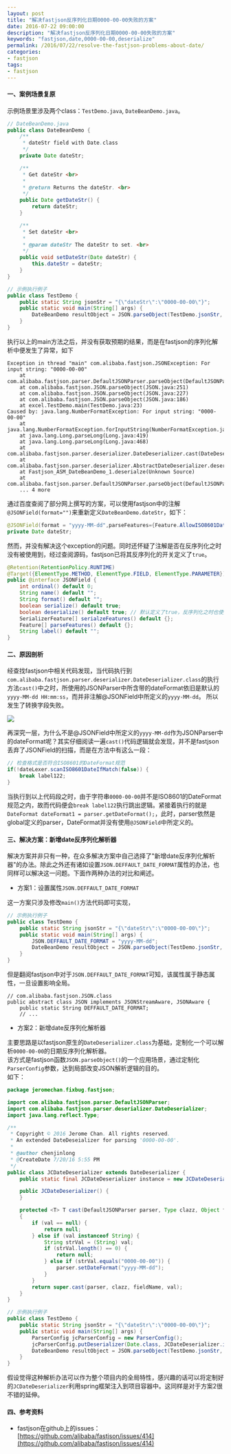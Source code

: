 ```yaml
---
layout: post
title: "解决fastjson反序列化日期0000-00-00失败的方案"
date: 2016-07-22 09:00:00
description: "解决fastjson反序列化日期0000-00-00失败的方案"
keywords: "fastjson,date,0000-00-00,deserialize"
permalink: /2016/07/22/resolve-the-fastjson-problems-about-date/
categories:
- fastjson
tags:
- fastjson
---
```


#### 一、案例场景复原
示例场景里涉及两个class：`TestDemo.java`, `DateBeanDemo.java`。

```java
// DateBeanDemo.java
public class DateBeanDemo {
	/**
	 * dateStr field with Date.class
	 */
    private Date dateStr;

    /**
     * Get dateStr <br>
     *
     * @return Returns the dateStr. <br>
     */
    public Date getDateStr() {
        return dateStr;
    }

    /**
     * Set dateStr <br>
     *
     * @param dateStr The dateStr to set. <br>
     */
    public void setDateStr(Date dateStr) {
        this.dateStr = dateStr;
    }
}
```

```java
// 示例执行例子
public class TestDemo {
    public static String jsonStr = "{\"dateStr\":\"0000-00-00\"}";
    public static void main(String[] args) {
        DateBeanDemo resultObject = JSON.parseObject(TestDemo.jsonStr, DateBeanDemo.class);
    }
}
```

执行以上的main方法之后，并没有获取预期的结果，而是在fastjson的序列化解析中便发生了异常，如下

```
Exception in thread "main" com.alibaba.fastjson.JSONException: For input string: "0000-00-00"
	at com.alibaba.fastjson.parser.DefaultJSONParser.parseObject(DefaultJSONParser.java:555)
	at com.alibaba.fastjson.JSON.parseObject(JSON.java:251)
	at com.alibaba.fastjson.JSON.parseObject(JSON.java:227)
	at com.alibaba.fastjson.JSON.parseObject(JSON.java:186)
	at excel.TestDemo.main(TestDemo.java:23)
Caused by: java.lang.NumberFormatException: For input string: "0000-00-00"
	at java.lang.NumberFormatException.forInputString(NumberFormatException.java:48)
	at java.lang.Long.parseLong(Long.java:419)
	at java.lang.Long.parseLong(Long.java:468)
	at com.alibaba.fastjson.parser.deserializer.DateDeserializer.cast(DateDeserializer.java:56)
	at com.alibaba.fastjson.parser.deserializer.AbstractDateDeserializer.deserialze(AbstractDateDeserializer.java:98)
	at Fastjson_ASM_DateBeanDemo_1.deserialze(Unknown Source)
	at com.alibaba.fastjson.parser.DefaultJSONParser.parseObject(DefaultJSONParser.java:551)
	... 4 more
```

通过百度查阅了部分网上撰写的方案，可以使用fastjson中的注解`@JSONField(format="")`来重新定义`DateBeanDemo.dateStr`，如下：

```java
@JSONField(format = "yyyy-MM-dd",parseFeatures={Feature.AllowISO8601DateFormat})
private Date dateStr;
```

然而，并没有解决这个exception的问题。同时还怀疑了注解是否在反序列化之时没有被使用到，经过查阅源码，fastjson已将其反序列化的开关定义了`true`。

```java
@Retention(RetentionPolicy.RUNTIME)
@Target({ElementType.METHOD, ElementType.FIELD, ElementType.PARAMETER})
public @interface JSONField {
    int ordinal() default 0;
    String name() default "";
    String format() default "";
    boolean serialize() default true;
    boolean deserialize() default true; // 默认定义了true，反序列化之时也使用该注解
    SerializerFeature[] serialzeFeatures() default {};
    Feature[] parseFeatures() default {};
    String label() default "";
}
```

#### 二、原因剖析

经查找fastjson中相关代码发现，当代码执行到`com.alibaba.fastjson.parser.deserializer.DateDeserializer.class`的执行方法`cast()`中之时，所使用的JSONParser中所含带的dateFormat依旧是默认的`yyyy-MM-dd HH:mm:ss`，而并非注解@JSONField中所定义的`yyyy-MM-dd`。
所以发生了转换字段失败。

![](/images/2016-07-22-resolve-the-fastjson-problems-about-date/14691655278897.jpg)

再深究一层，为什么不是@JSONField中所定义的`yyyy-MM-dd`作为JSONParser中的dateFormat呢？其实仔细阅读一遍`cast()`代码逻辑就会发现，并不是fastjson丢弃了JSONField的扫描，而是在方法中有这么一段：

```java
// 检查格式是否符合ISO8601的DateFormat规范
if(!dateLexer.scanISO8601DateIfMatch(false)) {
    break label122;
}
```

当执行到以上代码段之时，由于字符串`0000-00-00`并不是ISO8601的DateFormat规范之内，故而代码便会`break label122`执行跳出逻辑。紧接着执行的就是`DateFormat dateFormat1 = parser.getDateFormat();`，此时，parser依然是global定义的parser，DateFormat并没有使用`@JSONField`中所定义的。

#### 三、解决方案：新增date反序列化解析器

解决方案并非只有一种，在众多解决方案中自己选择了"新增date反序列化解析器"的办法。除此之外还有诸如设置`JSON.DEFFAULT_DATE_FORMAT`属性的办法，也同样可以解决这一问题。下面作两种办法的对比和阐述。

- 方案1：设置属性`JSON.DEFFAULT_DATE_FORMAT` 

这一方案只涉及修改`main()`方法代码即可实现，

```java
// 示例执行例子
public class TestDemo {
    public static String jsonStr = "{\"dateStr\":\"0000-00-00\"}";
    public static void main(String[] args) {
        JSON.DEFFAULT_DATE_FORMAT = "yyyy-MM-dd";
        DateBeanDemo resultObject = JSON.parseObject(TestDemo.jsonStr, DateBeanDemo.class);
    }
}
```

但是翻阅fastjson中对于`JSON.DEFFAULT_DATE_FORMAT`可知，该属性属于静态属性，一旦设置影响全局。

```
// com.alibaba.fastjson.JSON.class
public abstract class JSON implements JSONStreamAware, JSONAware {
    public static String DEFFAULT_DATE_FORMAT;
    // ...
```

- 方案2：新增date反序列化解析器

主要思路是以fastjson原生的`DateDeserializer.class`为基础，定制化一个可以解析`0000-00-00`的日期反序列化解析器。  
该方式是fastjson函数`JSON.parseObject()`的一个应用场景，通过定制化`ParserConfig`参数，达到局部改变JSON解析逻辑的目的。  
如下：

```java
package jeromechan.fixbug.fastjson;

import com.alibaba.fastjson.parser.DefaultJSONParser;
import com.alibaba.fastjson.parser.deserializer.DateDeserializer;
import java.lang.reflect.Type;

/**
 * Copyright © 2016 Jerome Chan. All rights reserved.
 * An extended DateDeseializer for parsing '0000-00-00'.
 * 
 * @author chenjinlong
 * @CreateDate 7/20/16 5:55 PM
 */
public class JCDateDeserializer extends DateDeserializer {
    public static final JCDateDeserializer instance = new JCDateDeserializer();

    public JCDateDeserializer() {
    }

    protected <T> T cast(DefaultJSONParser parser, Type clazz, Object fieldName, Object val)
    {
        if (val == null) {
            return null;
        } else if (val instanceof String) {
            String strVal = (String) val;
            if (strVal.length() == 0) {
                return null;
            } else if (strVal.equals("0000-00-00")) {
                parser.setDateFormat("yyyy-MM-dd");
            }
        }
        return super.cast(parser, clazz, fieldName, val);
    }
}
```

```java
// 示例执行例子
public class TestDemo {
    public static String jsonStr = "{\"dateStr\":\"0000-00-00\"}";
    public static void main(String[] args) {        
        ParserConfig jcParserConfig = new ParserConfig();
        jcParserConfig.putDeserializer(Date.class, JCDateDeserializer.instance);
        DateBeanDemo resultObject = JSON.parseObject(TestDemo.jsonStr, DateBeanDemo.class, jcParserConfig, JSON.DEFAULT_PARSER_FEATURE);
    }
}
```

假设觉得这种解析办法可以作为整个项目内的全局特性，感兴趣的话可以将定制好的`JCDateDeserializer`利用spring框架注入到项目容器中。这同样是对于方案2很不错的延伸。

#### 四、参考资料
- fastjson在github上的issues：[https://github.com/alibaba/fastjson/issues/414](https://github.com/alibaba/fastjson/issues/414)


